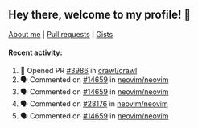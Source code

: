 ## Hey there, welcome to my profile! 👋

[About me](https://seandewar.github.io/)
 | [Pull requests](https://github.com/search?p=1&q=author%3Aseandewar+is%3Apr)
 | [Gists](https://gist.github.com/seandewar)

#### Recent activity:

<!--START_SECTION:activity-->
1. 💪 Opened PR [#3986](https://github.com/crawl/crawl/pull/3986) in [crawl/crawl](https://github.com/crawl/crawl)
2. 🗣 Commented on [#14659](https://github.com/neovim/neovim/pull/14659#issuecomment-2040449012) in [neovim/neovim](https://github.com/neovim/neovim)
3. 🗣 Commented on [#14659](https://github.com/neovim/neovim/pull/14659#issuecomment-2040403227) in [neovim/neovim](https://github.com/neovim/neovim)
4. 🗣 Commented on [#28176](https://github.com/neovim/neovim/pull/28176#issuecomment-2040317458) in [neovim/neovim](https://github.com/neovim/neovim)
5. 🗣 Commented on [#14659](https://github.com/neovim/neovim/pull/14659#issuecomment-2040278882) in [neovim/neovim](https://github.com/neovim/neovim)
<!--END_SECTION:activity-->
